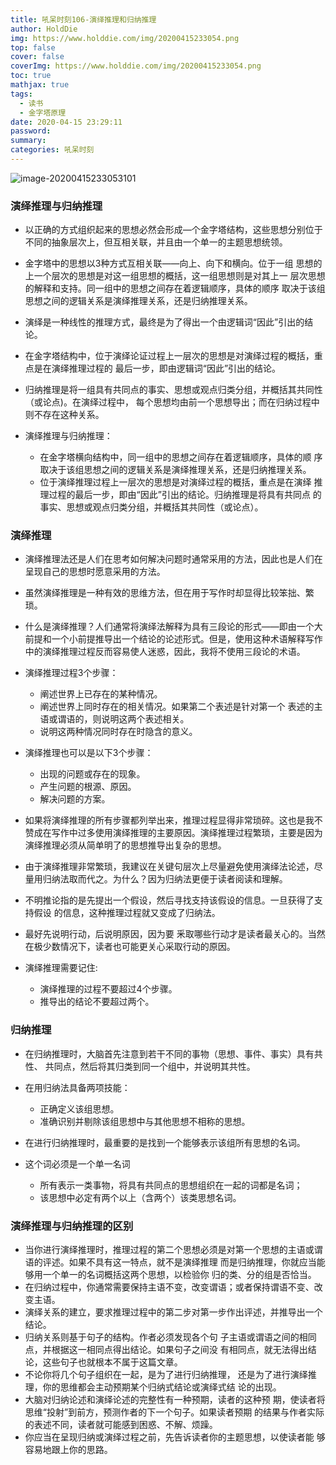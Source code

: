 ```yaml
---
title: 吼呆时刻106-演绎推理和归纳推理
author: HoldDie
img: https://www.holddie.com/img/20200415233054.png
top: false
cover: false
coverImg: https://www.holddie.com/img/20200415233054.png
toc: true
mathjax: true
tags:
  - 读书
  - 金字塔原理
date: 2020-04-15 23:29:11
password:
summary:
categories: 吼呆时刻
---
```


![image-20200415233053101](https://www.holddie.com/img/20200415233054.png)

### 演绎推理与归纳推理

- 以正确的方式组织起来的思想必然会形成—个金字塔结构，这些思想分别位于不同的抽象层次上，但互相关联，并且由一个单一的主题思想统领。
- 金字塔中的思想以3种方式互相关联——向上、向下和横向。位于一组 思想的上一个层次的思想是对这一组思想的概括，这一组思想则是对其上一 层次思想的解释和支持。同一组中的思想之间存在着逻辑顺序，具体的顺序 取决于该组思想之间的逻辑关系是演绎推理关系，还是归纳推理关系。
- 演绎是一种线性的推理方式，最终是为了得出一个由逻辑词“因此”引出的结论。
- 在金字塔结构中，位于演绎论证过程上一层次的思想是对演绎过程的概括，重点是在演绎推理过程的 最后一步，即由逻辑词“因此”引出的结论。
- 归纳推理是将一组具有共同点的事实、思想或观点归类分组，并概括其共同性（或论点)。在演绎过程中， 每个思想均由前一个思想导出；而在归纳过程中则不存在这种关系。
- 演绎推理与归纳推理：

  - 在金字塔横向结构中，同一组中的思想之间存在着逻辑顺序，具体的顺 序取决于该组思想之间的逻辑关系是演绎推理关系，还是归纳推理关系。
  - 位于演绎推理过程上一层次的思想是对演绎过程的概括，重点是在演绎 推理过程的最后一步，即由“因此”引出的结论。归纳推理是将具有共同点 的事实、思想或观点归类分组，并概括其共同性（或论点）。

### 演绎推理

- 演绎推理法还是人们在思考如何解决问题时通常采用的方法，因此也是人们在呈现自己的思想时愿意采用的方法。
- 虽然演绎推理是一种有效的思维方法，但在用于写作时却显得比较笨拙、繁琐。
- 什么是演绎推理？人们通常将演绎法解释为具有三段论的形式——即由一个大前提和一个小前提推导出一个结论的论述形式。但是，使用这种术语解释写作中的演绎推理过程反而容易使人迷惑，因此，我将不使用三段论的术语。

- 演绎推理过程3个步骤：

  - 阐述世界上已存在的某种情况。
  - 阐述世界上同时存在的相关情况。如果第二个表述是针对第一个 表述的主语或谓语的，则说明这两个表述相关。
  - 说明这两种情况同时存在时隐含的意义。

- 演绎推理也可以是以下3个步骤：

  - 出现的问题或存在的现象。
  - 产生问题的根源、原因。
  - 解决问题的方案。

- 如果将演绎推理的所有步骤都列举出来，推理过程显得非常琐碎。这也是我不赞成在写作中过多使用演绎推理的主要原因。演绎推理过程繁琐，主要是因为演绎推理必须从简单明了的思想推导出复杂的思想。
- 由于演绎推理非常繁琐，我建议在关键句层次上尽量避免使用演绎法论述，尽量用归纳法取而代之。为什么？因为归纳法更便于读者阅读和理解。
- 不明推论指的是先提出一个假设，然后寻找支持该假设的信息。一旦获得了支持假设 的信息，这种推理过程就又变成了归纳法。
- 最好先说明行动，后说明原因，因为要 釆取哪些行动才是读者最关心的。当然在极少数情况下，读者也可能更关心采取行动的原因。
- 演绎推理需要记住:

  - 演绎推理的过程不要超过4个步骤。
  - 推导出的结论不要超过两个。

### 归纳推理

- 在归纳推理时，大脑首先注意到若干不同的事物（思想、事件、事实）具有共性、 共同点，然后将其归类到同一个组中，并说明其共性。
- 在用归纳法具备两项技能：

  - 正确定义该组思想。
  - 准确识别并剔除该组思想中与其他思想不相称的思想。

- 在进行归纳推理时，最重要的是找到一个能够表示该组所有思想的名词。
- 这个词必须是一个单一名词

  - 所有表示一类事物，将具有共同点的思想组织在一起的词都是名词；
  - 该思想中必定有两个以上（含两个）该类思想名词。

### 演绎推理与归纳推理的区别

- 当你进行演绎推理时，推理过程的第二个思想必须是对第一个思想的主语或谓语的评述。如果不具有这一特点，就不是演绎推理 而是归纳推理，你就应当能够用一个单一的名词概括这两个思想，以检验你 归的类、分的组是否恰当。
- 在归纳过程中，你通常需要保持主语不变，改变谓语；或者保持谓语不变、改变主语。
- 演绎关系的建立，要求推理过程中的第二步对第一步作出评述，并推导出一个结论。
- 归纳关系则基于句子的结构。作者必须发现各个句 子主语或谓语之间的相同点，并根据这一相同点得出结论。如果句子之间没 有相同点，就无法得出结论，这些句子也就根本不属于这篇文章。
- 不论你将几个句子组织在一起，是为了进行归纳推理， 还是为了进行演绎推理，你的思维都会主动预期某个归纳式结论或演绎式结 论的出现。
- 大脑对归纳论述和演绎论述的完整性有一种预期，读者的这种预 期，使读者将思维“投射”到前方，预测作者的下一个句子。如果读者预期 的结果与作者实际的表述不同，读者就可能感到困惑、不解、烦躁。
- 你应当在呈现归纳或演绎过程之前，先告诉读者你的主题思想，以使读者能 够容易地跟上你的思路。

